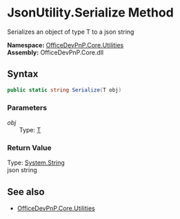 # JsonUtility.Serialize Method  
Serializes an object of type T to a json string  

**Namespace:** [OfficeDevPnP.Core.Utilities](OfficeDevPnP.Core.Utilities.md)  
**Assembly:** OfficeDevPnP.Core.dll  
## Syntax
```C#
public static string Serialize(T obj)
```
### Parameters
*obj*  
&emsp;&emsp;Type: [T](T.md) 
&emsp;&emsp;  
  
### Return Value
Type: [System.String](System.String.md)  
json string

## See also
- [OfficeDevPnP.Core.Utilities](OfficeDevPnP.Core.Utilities.md)
